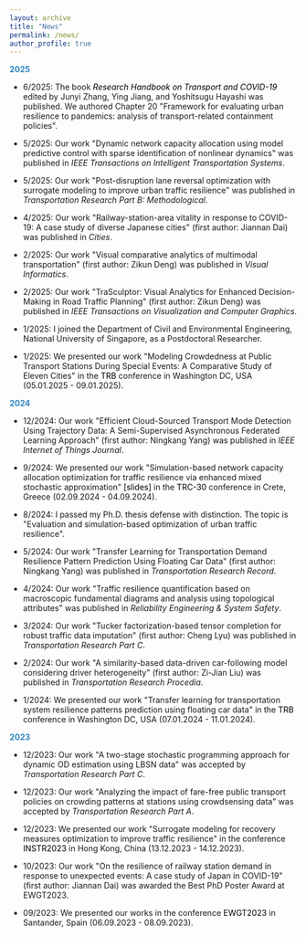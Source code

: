 ```yaml
---
layout: archive
title: "News"
permalink: /news/
author_profile: true
---
```


<!-- {% include base_path %}

<body>

Uncomment the following when anything is available
{% for post in site.news reversed %}
  {% include archive-single.html %}
{% endfor %}

</body> -->
<head>
  <style>
  a:link {
    color: black;
    background-color: transparent;
    text-decoration: none;
  }
  a:visited {
    color: black;
    background-color: transparent;
    text-decoration: none;
  }
  a:hover {
    color: #2E86C1;
    background-color: transparent;
    /* text-decoration: underline; */
  }
  </style>
</head>


<span style="color:#2E86C1">**2025**</span>

- 6/2025: The book [*Research Handbook on Transport and COVID-19*](https://www.elgaronline.com/edcollbook/book/9781802208016/9781802208016.xml) edited by Junyi Zhang, Ying Jiang, and Yoshitsugu Hayashi was published. We authored Chapter 20 "Framework for evaluating urban resilience to pandemics: analysis of transport-related containment policies".

- 5/2025: Our work "Dynamic network capacity allocation using model predictive control with sparse identification of nonlinear dynamics" was published in *IEEE Transactions on Intelligent Transportation Systems*.

- 5/2025: Our work "Post-disruption lane reversal optimization with surrogate modeling to improve urban traffic resilience" was published in *Transportation Research Part B: Methodological*.

- 4/2025: Our work "Railway-station-area vitality in response to COVID-19: A case study of diverse Japanese cities" (first author: Jiannan Dai) was published in *Cities*.

- 2/2025: Our work "Visual comparative analytics of multimodal transportation" (first author: Zikun Deng) was published in *Visual Informatics*.

- 2/2025: Our work "TraSculptor: Visual Analytics for Enhanced Decision-Making in Road Traffic Planning" (first author: Zikun Deng) was published in *IEEE Transactions on Visualization and Computer Graphics*.

- 1/2025: I joined the Department of Civil and Environmental Engineering, National University of Singapore, as a Postdoctoral Researcher.

- 1/2025: We presented our work "Modeling Crowdedness at Public Transport Stations During Special Events: A Comparative Study of Eleven Cities" in the [TRB](https://trb-annual-meeting.nationalacademies.org/) conference in Washington DC, USA (05.01.2025 - 09.01.2025).

<span style="color:#2E86C1">**2024**</span>

- 12/2024: Our work "Efficient Cloud-Sourced Transport Mode Detection Using Trajectory Data: A Semi-Supervised Asynchronous Federated Learning Approach" (first author: Ningkang Yang) was published in *IEEE Internet of Things Journal*.

- 9/2024: We presented our work "Simulation-based network capacity allocation optimization for traffic resilience via enhanced mixed stochastic approximation" [[slides]](/files/slides/trc30_slides.pdf) in the [TRC-30](https://trc-30.epfl.ch/) conference in Crete, Greece (02.09.2024 - 04.09.2024).

- 8/2024: I passed my Ph.D. thesis defense with distinction. The topic is "Evaluation and simulation-based optimization of urban traffic resilience".

- 5/2024: Our work "Transfer Learning for Transportation Demand Resilience Pattern Prediction Using Floating Car Data" (first author: Ningkang Yang) was published in *Transportation Research Record*.

- 4/2024: Our work "Traffic resilience quantification based on macroscopic fundamental diagrams and analysis using topological attributes" was published in *Reliability Engineering & System Safety*.

- 3/2024: Our work "Tucker factorization-based tensor completion for robust traffic data imputation" (first author: Cheng Lyu) was published in *Transportation Research Part C*.

- 2/2024: Our work "A similarity-based data-driven car-following model considering driver heterogeneity" (first author: Zi-Jian Liu) was published in *Transportation Research Procedia*.

- 1/2024: We presented our work "Transfer learning for transportation system resilience patterns prediction using floating car data" in the [TRB](https://www.trb.org/AnnualMeeting/AnnualMeeting.aspx) conference in Washington DC, USA (07.01.2024 - 11.01.2024).

<span style="color:#2E86C1">**2023**</span>

- 12/2023: Our work "A two-stage stochastic programming approach for dynamic OD estimation using LBSN data" was accepted by *Transportation Research Part C*.

- 12/2023: Our work "Analyzing the impact of fare-free public transport policies on crowding patterns at stations using crowdsensing data" was accepted by *Transportation Research Part A*.

- 12/2023: We presented our work "Surrogate modeling for recovery measures optimization to improve traffic resilience" in the conference [INSTR2023](https://www.institute-of-transport-studies.hku.hk/instr2023) in Hong Kong, China (13.12.2023 - 14.12.2023).

- 10/2023: Our work "On the resilience of railway station demand in response to unexpected events: A case study of Japan in COVID-19" (first author: Jiannan Dai) was awarded the Best PhD Poster Award at EWGT2023.

- 09/2023: We presented our works in the conference [EWGT2023](https://ewgt2023.unican.es/) in Santander, Spain (06.09.2023 - 08.09.2023).


